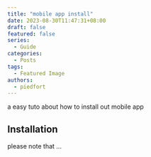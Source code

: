 ```yaml
---
title: "mobile app install"
date: 2023-08-30T11:47:31+08:00
draft: false
featured: false
series:
  - Guide
categories:
  - Posts
tags:
  - Featured Image
authors:
  - piedfort
---
```


a easy tuto about how to install out mobile app

<!--more-->

## Installation

please note that ...

